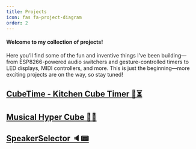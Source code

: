 ```yaml
---
title: Projects
icon: fas fa-project-diagram
order: 2
---
```


#### Welcome to my collection of projects!
Here you’ll find some of the fun and inventive things I’ve been building—from ESP8266-powered audio switchers and gesture-controlled timers to LED displays, MIDI controllers, and more.
This is just the beginning—more exciting projects are on the way, so stay tuned!

## [CubeTime - Kitchen Cube Timer 🎲⏳](/projects/cube-time/)
## [Musical Hyper Cube 🎹🎲](/projects/mic)
## [SpeakerSelector 🔈📟](/projects/speaker-selector/)